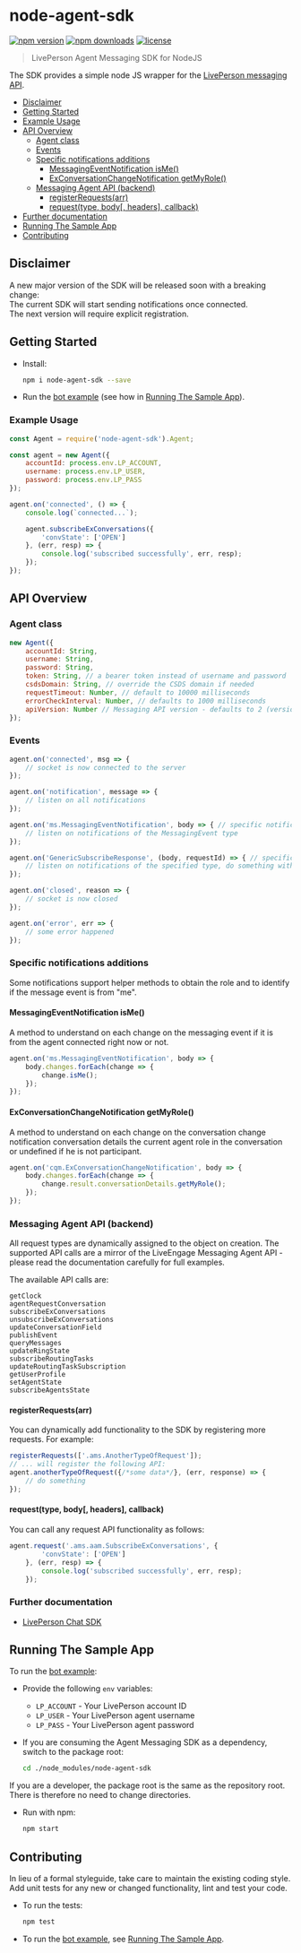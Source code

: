 
# node-agent-sdk

[![npm version](https://img.shields.io/npm/v/node-agent-sdk.svg)](https://img.shields.io/npm/v/node-agent-sdk)
[![npm downloads](https://img.shields.io/npm/dm/node-agent-sdk.svg)](https://img.shields.io/npm/dm/node-agent-sdk.svg)
[![license](https://img.shields.io/npm/l/node-agent-sdk.svg)](LICENSE)

> LivePerson Agent Messaging SDK for NodeJS

The SDK provides a simple node JS wrapper for the [LivePerson messaging API][1].

- [Disclaimer](#disclaimer)
- [Getting Started](#getting-started)
- [Example Usage](#example-usage)
- [API Overview](#api-overview)
  - [Agent class](#agent-class)
  - [Events](#events)
  - [Specific notifications additions](#specific-notifications-additions)
    - [MessagingEventNotification isMe()](#messagingeventnotification-isme)
    - [ExConversationChangeNotification getMyRole()](#exconversationchangenotification-getmyrole)
  - [Messaging Agent API (backend)](#messaging-agent-api-backend)
    - [registerRequests(arr)](#registerrequestsarr)
    - [request(type, body[, headers], callback)](#requesttype-body-headers-callback)
- [Further documentation](#further-documentation)
- [Running The Sample App](#running-the-sample-app)
- [Contributing](#contributing)

## Disclaimer
A new major version of the SDK will be released soon with a breaking change:  
The current SDK will start sending notifications once connected.  
The next version will require explicit registration.  

## Getting Started

- Install:
   
   ```sh
   npm i node-agent-sdk --save
   ```

- Run the [bot example][3] (see how in [Running The Sample App][4]).


### Example Usage

```javascript
const Agent = require('node-agent-sdk').Agent;

const agent = new Agent({
    accountId: process.env.LP_ACCOUNT,
    username: process.env.LP_USER,
    password: process.env.LP_PASS
});

agent.on('connected', () => {
    console.log(`connected...`);

    agent.subscribeExConversations({
        'convState': ['OPEN']
    }, (err, resp) => {
        console.log('subscribed successfully', err, resp);
    });
});
```


## API Overview


### Agent class

```javascript
new Agent({
    accountId: String,
    username: String,
    password: String,
    token: String, // a bearer token instead of username and password
    csdsDomain: String, // override the CSDS domain if needed
    requestTimeout: Number, // default to 10000 milliseconds
    errorCheckInterval: Number, // defaults to 1000 milliseconds
    apiVersion: Number // Messaging API version - defaults to 2 (version 1 is not supported anymore)
});
```


### Events

```javascript
agent.on('connected', msg => {
    // socket is now connected to the server
});

agent.on('notification', message => {
    // listen on all notifications
});

agent.on('ms.MessagingEventNotification', body => { // specific notification type
    // listen on notifications of the MessagingEvent type
});

agent.on('GenericSubscribeResponse', (body, requestId) => { // specific response type
    // listen on notifications of the specified type, do something with the requestId
});

agent.on('closed', reason => {
    // socket is now closed
});

agent.on('error', err => {
    // some error happened
});
```

### Specific notifications additions
Some notifications support helper methods to obtain the role and to identify if the message event is from "me".

#### MessagingEventNotification isMe()
A method to understand on each change on the messaging event if it is from the agent connected right now or not. 
```javascript
agent.on('ms.MessagingEventNotification', body => { 
    body.changes.forEach(change => {
        change.isMe(); 
    });
});
```

#### ExConversationChangeNotification getMyRole()
A method to understand on each change on the conversation change notification conversation details the current agent role in the conversation or undefined if he is not participant.
```javascript
agent.on('cqm.ExConversationChangeNotification', body => {
    body.changes.forEach(change => {
        change.result.conversationDetails.getMyRole();  
    });
});
```

### Messaging Agent API (backend)

All request types are dynamically assigned to the object on creation.
The supported API calls are a mirror of the LiveEngage Messaging Agent API - please read 
the documentation carefully for full examples.

The available API calls are:

```
getClock
agentRequestConversation
subscribeExConversations
unsubscribeExConversations
updateConversationField
publishEvent
queryMessages
updateRingState
subscribeRoutingTasks
updateRoutingTaskSubscription
getUserProfile
setAgentState
subscribeAgentsState
```


#### registerRequests(arr)

You can dynamically add functionality to the SDK by registering more requests.
For example:

```javascript
registerRequests(['.ams.AnotherTypeOfRequest']);
// ... will register the following API:
agent.anotherTypeOfRequest({/*some data*/}, (err, response) => {
    // do something
});
```


#### request(type, body[, headers], callback)

You can call any request API functionality as follows:

```javascript
agent.request('.ams.aam.SubscribeExConversations', {
        'convState': ['OPEN']
    }, (err, resp) => {
        console.log('subscribed successfully', err, resp);
    });
```


### Further documentation

- [LivePerson Chat SDK][2]

<!-- When creating a request through the request builder you should provide only the `body` to the sdk request method -->

## Running The Sample App

To run the [bot example][3]:

- Provide the following `env` variables:
   - `LP_ACCOUNT` - Your LivePerson account ID
   - `LP_USER` - Your LivePerson agent username
   - `LP_PASS` - Your LivePerson agent password

- If you are consuming the Agent Messaging SDK as a dependency, switch to the 
package root:
   
   ```sh
   cd ./node_modules/node-agent-sdk
   ```

If you are a developer, the package root is the same as the repository root. 
There is therefore no need to change directories.

- Run with npm:
   
   ```sh
   npm start
   ```


## Contributing

In lieu of a formal styleguide, take care to maintain the existing coding 
style. Add unit tests for any new or changed functionality, lint and test your code.

- To run the tests:
   
   ```sh
   npm test
   ```

- To run the [bot example][3], see [Running The Sample App][4].





[1]: https://livepersoninc.github.io/dev-hub/current/agent-int-api-reference.html
[2]: https://github.com/LivePersonInc/agent-sample-app
[3]: /examples/bot.js
[4]: #running-the-sample-app
